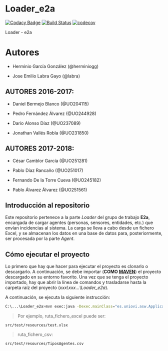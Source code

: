 # Loader_e2a

[![Codacy Badge](https://api.codacy.com/project/badge/Grade/512e4b265b9e46a5b0f47bb4ace9f262)](https://www.codacy.com/app/jelabra/Loader_e2a?utm_source=github.com&amp;utm_medium=referral&amp;utm_content=Arquisoft/Loader_e2a&amp;utm_campaign=Badge_Grade)
[![Build Status](https://travis-ci.org/Arquisoft/Loader_e2a.svg?branch=master)](https://travis-ci.org/Arquisoft/Loader_e2a)
[![codecov](https://codecov.io/gh/Arquisoft/Loader_e2a/branch/master/graph/badge.svg)](https://codecov.io/gh/Arquisoft/Loader_e2a)

Loader - e2a

# Autores

* Herminio García González (@herminiogg)

* Jose Emilio Labra Gayo (@labra)

## AUTORES 2016-2017:

* Daniel Bermejo Blanco (@UO204115)

* Pedro Fernández Álvarez (@UO244928)

* Darío Alonso Díaz (@UO237089)

* Jonathan Vallés Robla (@UO231850)

## AUTORES 2017-2018:

* César Camblor García (@UO251281)

* Pablo Díaz Rancaño (@UO251017)

* Fernando De la Torre Cueva (@UO245182)

* Pablo Álvarez Álvarez (@UO251561)

## Introducción al repositorio

Este repositorio pertenece a la parte *Loader* del grupo de trabajo **E2a**,
encargada de cargar agentes (personas, sensores, entidades, etc.) que envían incidencias
al sistema. La carga se lleva a cabo desde un fichero Excel, y se almacenan los datos
en una base de datos para, posteriormente, ser procesada por la parte *Agent*.

## Cómo ejecutar el proyecto

Lo primero que hay que hacer para ejecutar el proyecto es clonarlo o descargarlo. A continuación,
se debe importar (**COMO [MAVEN](http://maven.apache.org/download.cgi)**) el proyecto descargado en su entorno favorito.
Una vez que se tenga el proyecto importado, hay que abrir la línea de comandos y trasladarse hasta
la carpeta raíz del proyecto (*xxx\xxx\...\Loader_e2a*).

A continuación, se ejecuta la siguiente instrucción:

```bash
C:\...\Loader_e2a>mvn exec:java -Dexec.mainClass="es.uniovi.asw.Application" -Dexec.args="excel ruta_fichero_excel ruta_fichero_csv"
```

>Por ejemplo, ruta_fichero_excel puede ser:
```
src/test/resources/test.xlsx
```
>ruta_fichero_csv:
```
src/test/resources/TiposAgentes.csv
```
